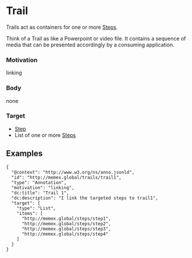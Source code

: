 
# Trail

Trails act as containers for one or more [Steps](Step.md).

Think of a Trail as like a Powerpoint or video file. It contains a sequence of media that can be presented accordingly by a consuming application.


### Motivation 
linking

### Body
none

### Target
- [Step](Step.md)
- List of one or more [Steps](Step.md)

## Examples

```
{
  "@context": "http://www.w3.org/ns/anno.jsonld",
  "id": "http://memex.global/trails/trail1",
  "type": "Annotation",
  "motivation": "linking",
  "dc:title": "Trail 1",
  "dc:description": "I link the targeted steps to trail1",
  "target": {
    "type": "List",
    "items": [
      "http://memex.global/steps/step1",
      "http://memex.global/steps/step2",
      "http://memex.global/steps/step3",
      "http://memex.global/steps/step4"
    ]
  }
}
